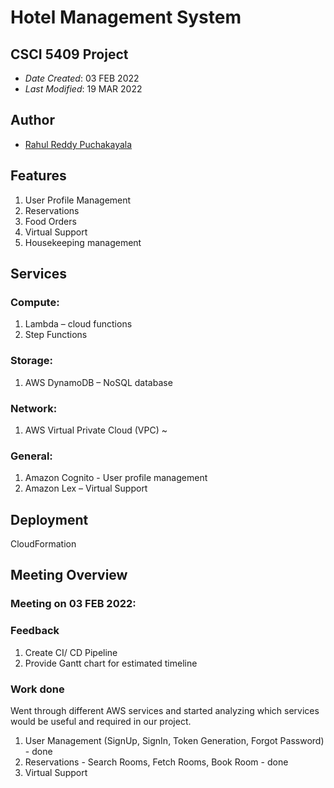 # Hotel Management System
## CSCI 5409 Project


* *Date Created*: 03 FEB 2022
* *Last Modified*: 19 MAR 2022

## Author

* [Rahul Reddy Puchakayala](rahul.reddyp@dal.ca)


## Features

1.  User Profile Management
2.	Reservations
3.	Food Orders
4.	Virtual Support
5.	Housekeeping management


## Services

### Compute:

1.	Lambda – cloud functions
2.  Step Functions

### Storage:

1. AWS DynamoDB – NoSQL database

### Network:

1. AWS Virtual Private Cloud (VPC) ~

### General:

1. Amazon Cognito - User profile management
2. Amazon Lex – Virtual Support

## Deployment

CloudFormation

## Meeting Overview


### Meeting on 03 FEB 2022:

### Feedback
1. Create CI/ CD Pipeline
2. Provide Gantt chart for estimated timeline

### Work done

Went through different AWS services and started analyzing which services would be useful and required in our project.

1. User Management (SignUp, SignIn, Token Generation, Forgot Password) - done
2. Reservations - Search Rooms, Fetch Rooms, Book Room - done
3. Virtual Support
